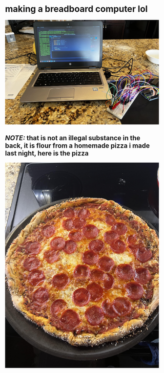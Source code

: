 # making a breadboard computer lol #

![fancy computer stuff](https://github.com/isaac-parks/breadboard-computer/blob/main/pics/breadboard.jpg)

## *NOTE:* that is not an illegal substance in the back, it is flour from a homemade pizza i made last night, here is the pizza ##
![fancy pizza stuff](https://github.com/isaac-parks/breadboard-computer/blob/main/pics/unnamed.jpg)
